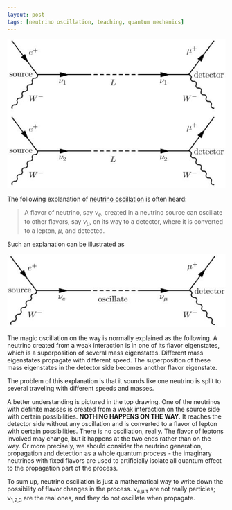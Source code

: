 ```yaml
---
layout: post
tags: [neutrino oscillation, teaching, quantum mechanics]
---
```


![better understanding of neutrino oscillations](/physics/neutrino/better-understanding-of-neutrino-oscillation.jpg)

The following explanation of [neutrino
oscillation](http://en.wikipedia.org/wiki/Neutrino_oscillation) is often heard:

> A flavor of neutrino, say _&nu;<sub>e</sub>_, created in a neutrino source
> can oscillate to other flavors, say _&nu;<sub>&mu;</sub>_, on its way to a
> detector, where it is converted to a lepton, _&mu;_, and detected.

Such an explanation can be illustrated as

![common understanding of neutrino oscillations](/physics/neutrino/common-understanding-of-neutrino-oscillation.jpg)

The magic oscillation on the way is normally explained as the following. A
neutrino created from a weak interaction is in one of its flavor eigenstates,
which is a superposition of several mass eigenstates. Different mass
eigenstates propagate with different speed. The superposition of these mass
eigenstates in the detector side becomes another flavor eigenstate.

The problem of this explanation is that it sounds like one neutrino is split to
several traveling with different speeds and masses.

A better understanding is pictured in the top drawing. One of the neutrinos
with definite masses is created from a weak interaction on the source side with
certain possibilities. **NOTHING HAPPENS ON THE WAY**. It reaches the detector
side without any oscillation and is converted to a flavor of lepton with
certain possibilities. There is no oscillation, really. The flavor of leptons
involved may change, but it happens at the two ends rather than on the way. Or
more precisely, we should consider the neutrino generation, propagation and
detection as a whole quantum process - the imaginary neutrinos with fixed
flavors are used to artificially isolate all quantum effect to the propagation
part of the process.

To sum up, neutrino oscillation is just a mathematical way to write down the
possibility of flavor changes in the process. &nu;<sub>e,&mu;,&tau;</sub>
are not really particles; &nu;<sub>1,2,3</sub> are the real ones, and they do
not oscillate when propagate.

